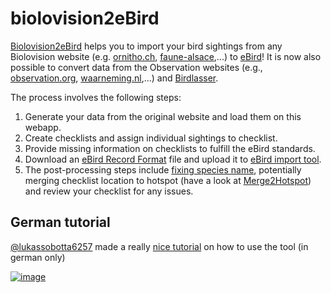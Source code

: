 # biolovision2eBird

[Biolovision2eBird](https://zoziologie.raphaelnussbaumer.com/biolovision2ebird/) helps you to import your bird sightings from any Biolovision website (e.g. [ornitho.ch](https://www.ornitho.ch/), [faune-alsace](https://www.faune-alsace.org/),...) to [eBird](https://ebird.org/)! It is now also possible to convert data from the Observation websites (e.g., [observation.org](observation.org), [waarneming.nl](https://waarneming.nl/),...) and [Birdlasser](https://www.birdlasser.com/).

The process involves the following steps:

1. Generate your data from the original website and load them on this webapp.
2. Create checklists and assign individual sightings to checklist.
3. Provide missing information on checklists to fulfill the eBird standards.
4. Download an [eBird Record Format](https://support.ebird.org/en/support/solutions/articles/48000907878-upload-spreadsheet-data-to-ebird#anchorRecordFormat) file and upload it to [eBird import tool](https://ebird.org/import/upload.form).
5. The post-processing steps include [fixing species name](https://support.ebird.org/en/support/solutions/articles/48000907878-upload-spreadsheet-data-to-ebird#anchorCleanData), potentially merging checklist location to hotspot (have a look at [Merge2Hotspot](https://zoziologie.raphaelnussbaumer.com/merge2hotspot/)) and review your checklist for any issues.


## German tutorial

[@lukassobotta6257](https://www.youtube.com/@lukassobotta6257) made a really [nice tutorial](https://www.youtube.com/watch?v=d9JmbH7uVBE) on how to use the tool (in german only)

[![image](https://github.com/user-attachments/assets/29ba2976-8275-4303-b254-f51104a6cb7a)](https://www.youtube.com/watch?v=d9JmbH7uVBE)
